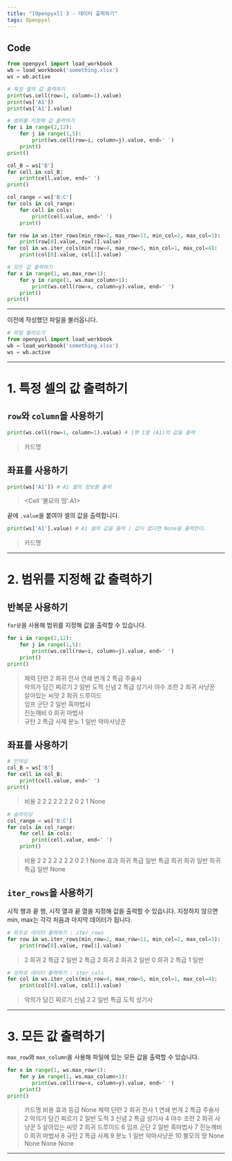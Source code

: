 ```yaml
---
title: "[Openpyxl] 3 - 데이터 출력하기"
tags: Openpyxl
---
```






## Code

```python
from openpyxl import load_workbook
wb = load_workbook('something.xlsx')
ws = wb.active

# 특정 셀의 값 출력하기
print(ws.cell(row=1, column=1).value)
print(ws['A1'])
print(ws['A1'].value)

# 범위를 지정해 값 출력하기
for i in range(2,12):
    for j in range(1,5):
        print(ws.cell(row=i, column=j).value, end=' ')
    print()
print()

col_B = ws['B']
for cell in col_B:
    print(cell.value, end=' ')
print()

col_range = ws['B:C']
for cols in col_range:
    for cell in cols:
        print(cell.value, end=' ')
    print()

for row in ws.iter_rows(min_row=2, max_row=11, min_col=2, max_col=3): 
    print(row[0].value, row[1].value)
for col in ws.iter_cols(min_row=4, max_row=5, min_col=1, max_col=4):
    print(col[0].value, col[1].value)

# 모든 값 출력하기
for x in range(1, ws.max_row+1):
    for y in range(1, ws.max_column+1):
        print(ws.cell(row=x, column=y).value, end=' ')
    print()
print()
```





---



이전에 작성했던 파일을 불러옵니다.

```python
# 파일 불러오기
from openpyxl import load_workbook
wb = load_workbook('something.xlsx')
ws = wb.active
```



---



# 1. 특정 셀의 값 출력하기

## `row`와 `column`을 사용하기

```python
print(ws.cell(row=1, column=1).value) # 1행 1열 (A1)의 값을 출력
```

>카드명





## 좌표를 사용하기

```python
print(ws['A1']) # A1 셀의 정보를 출력
```

><Cell '불모의 땅'.A1>



끝에 `.value`을 붙여야 셀의 값을 출력합니다.

```python
print(ws['A1'].value) # A1 셀의 값을 출력 / 값이 없다면 None을 출력한다.
```

> 카드명



---

# 2. 범위를 지정해 값 출력하기

## 반복문 사용하기

`for문`을 사용해 범위를 지정해 값을 출력할 수 있습니다.

```python
for i in range(2,12):
    for j in range(1,5):
        print(ws.cell(row=i, column=j).value, end=' ')
    print()
print()
```

>체력 단련 2 희귀 전사 
>연쇄 번개 2 특급 주술사        
>악의가 담긴 찌르기 2 일반 도적 
>신념 2 특급 성기사 
>야수 조련 2 희귀 사냥꾼        
>살아있는 씨앗 2 희귀 드루이드  
>임프 군단 2 일반 흑마법사      
>진눈깨비 0 희귀 마법사         
>규탄 2 특급 사제 
>분노 1 일반 악마사냥꾼   



## 좌표를 사용하기

```python
# 인덱싱
col_B = ws['B']
for cell in col_B:
    print(cell.value, end=' ')
print()
```

> 비용 2 2 2 2 2 2 2 0 2 1 None 



```python
# 슬라이싱
col_range = ws['B:C']
for cols in col_range:
    for cell in cols:
        print(cell.value, end=' ')
    print()
```

>비용 2 2 2 2 2 2 2 0 2 1 None
>효과 희귀 특급 일반 특급 희귀 희귀 일반 희귀 특급 일반 None



## `iter_rows`을 사용하기

시작 행과 끝 행, 시작 열과 끝 열을 지정해 값을 출력할 수 있습니다. 지정하지 않으면 min, max는 각각 처음과 마지막 데이터가 됩니다.

```python
# 좌우로 데이터 출력하기 : iter_rows
for row in ws.iter_rows(min_row=2, max_row=11, min_col=2, max_col=3): 
    print(row[0].value, row[1].value)
```

>2 희귀
>2 특급
>2 일반
>2 특급
>2 희귀
>2 희귀
>2 일반
>0 희귀
>2 특급
>1 일반



```python
# 상하로 데이터 출력하기 : iter_cols
for col in ws.iter_cols(min_row=4, max_row=5, min_col=1, max_col=4):
    print(col[0].value, col[1].value)
```

>악의가 담긴 찌르기 신념
>2 2
>일반 특급
>도적 성기사



---



# 3. 모든 값 출력하기

`max_row`와 `max_column`을 사용해 파일에 있는 모든 값을 출력할 수 있습니다.

```python
for x in range(1, ws.max_row+1):
    for y in range(1, ws.max_column+1):
        print(ws.cell(row=x, column=y).value, end=' ')
    print()
print()
```

>카드명 비용 효과 등급 None 
>체력 단련 2 희귀 전사 1 
>연쇄 번개 2 특급 주술사 2
>악의가 담긴 찌르기 2 일반 도적 3
>신념 2 특급 성기사 4
>야수 조련 2 희귀 사냥꾼 5
>살아있는 씨앗 2 희귀 드루이드 6
>임프 군단 2 일반 흑마법사 7
>진눈깨비 0 희귀 마법사 8
>규탄 2 특급 사제 9
>분노 1 일반 악마사냥꾼 10
>불모의 땅 None None None None



---

